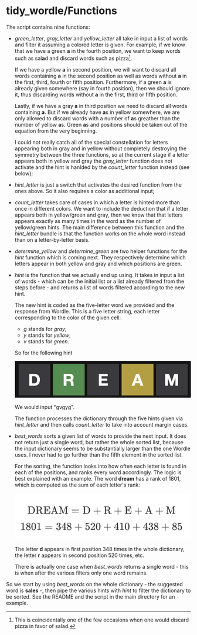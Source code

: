 # tidy_wordle/Functions

The script contains nine functions:

* *green_letter*, *gray_letter* and *yellow_letter* all take in input a list of words and filter it assuming a colored letter is given. For example, if we know that we have a green **a** in the fourth position, we want to keep words such as sal**a**d and discard words such as pizza[^1].

  If we have a yellow **a** in second position, we will want to discard all words containing **a** in the second position as well as words without **a** in the first, third, fourth or fifth position. Furthermore, if a green **a** is already given somewhere (say in fourth position), then we should ignore it, thus discarding words without **a** in the first, third or fifth position.

  Lastly, if we have a gray **a** in third position we need to discard all words containing **a**. But if we already have **a**s in yellow somewhere, we are only allowed to discard words with a number of **a**s greather than the number of yellow **a**s. Green **a**s and positions should be taken out of the equation from the very beginning.

  I could not really catch all of the special constellation for letters appearing both in gray and in yellow without completely destroying the symmetry between the three functions, so at the current stage if a letter appears both in yellow and gray the *gray_letter* function does not activate and the hint is hanlded by the *count_letter* function instead (see below);

* *hint_letter* is just a switch that activates the desired function from the ones above. So it also requires a color as additional input;

* *count_letter* takes care of cases in which a letter is hinted more than once in different colors. We want to include the deduction that if a letter appears both in yellow/green and gray, then we know that that letters appears exactly as many times in the word as the number of yellow/green hints.
  The main difference between this function and the *hint_letter* bundle is that the function works on the whole word instead than on a letter-by-letter basis.

* *determine_yellow* and *determine_green* are two helper functions for the *hint* function which is coming next. They respectively determine which letters appear in both yellow and gray and which positions are green.

* *hint* is the function that we actually end up using. It takes in input a list of words - which can be the initial list or a list already filtered from the steps before - and returns a list of words filtered according to the new hint.

  The new hint is coded as the five-letter word we provided and the response from Wordle. This is a five letter string, each letter corresponding to the color of the given cell:

  * *g* stands for *gray*;
  * *y* stands for *yellow*;
  * *v* stands for *green*.

  So for the following hint

  ![](https://raw.githubusercontent.com/naelvis/tidy_wordle/main/Other/DREAM.png)

  We would input "gvgyg".

  The function processes the dictionary through the five hints given via *hint_letter* and then calls *count_letter* to take into account margin cases.

* *best_words* sorts a given list of words to provide the next input. It does not return just a single word, but rather the whole sorted list, because the input dictionary seems to be substantially larger than the one Wordle uses. I never had to go further than the fifth element in the sorted list.

  For the sorting, the function looks into how often each letter is found in each of the positions, and ranks every word accordingly. The logic is best explained with an example. The word **dream** has a rank of 1801, which is computed as the sum of each letter's rank:

  ![Screenshot of an equation because we cannot have nice things](https://raw.githubusercontent.com/naelvis/tidy_wordle/main/Other/DREAM_rank.png)

  The letter **d** appears in first position 348 times in the whole dictionary, the letter **r** appears in second position 520 times, etc.

  There is actually one case when *best_words* returns a single word - this is when after the various filters only one word remains.

So we start by using *best_words* on the whole dictionary - the suggested word is **sales** -, then pipe the various hints with *hint* to filter the dictionary to be sorted. See the README and the script in the main directory for an example.

[^1]: This is coincidentally one of the few occasions when one would discard pizza in favor of salad.
